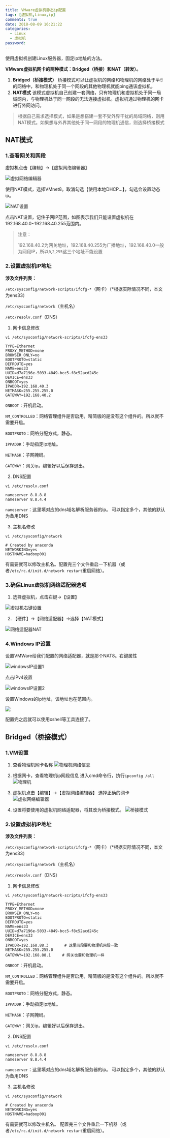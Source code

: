 ```yaml
---
title: VMware虚拟机静态ip配置
tags: [虚拟机,Linux,ip]
comments: true
date: 2018-08-09 16:21:22
categories: 
  - Linux
  - 虚拟机
password:
---
```


使用虚拟机创建Linux服务器，固定ip地址的方法。

<!-- more -->
**VMware虚拟机网卡的两种模式：Bridged（桥接）和NAT（转发）。**
1. **Bridged（桥接模式）**
桥接模式可以让虚拟机的网络和物理机的网络处于`平行`的网络中，和物理机处于同一个网段的其他物理机就能ping通该虚拟机。
2. **NAT模式**
该模式虚拟机自己创建一套网络，只有物理机和虚拟机处于同一局域网内，与物理机处于同一网段的无法连接虚拟机。虚拟机通过物理机的网卡进行外网访问。

> 根据自己需求选择模式，如果是想搭建一套不受外界干扰的局域网络，则用NAT模式。如果想与外界其他处于同一网段的物理机通信，则选择桥接模式
## NAT模式
### 1.查看网关和网段

虚拟机点击【编辑】→【虚拟网络编辑器】

![虚拟网络编辑器](http://ot87uvd34.bkt.clouddn.com/VMware%E8%99%9A%E6%8B%9F%E6%9C%BA%E9%9D%99%E6%80%81ip%E9%85%8D%E7%BD%AE/vm%E8%99%9A%E6%8B%9F%E7%BD%91%E7%BB%9C%E7%BC%96%E8%BE%91%E5%99%A8.png)

使用NAT模式，选择VMnet8。取消勾选【使用本地DHCP...】，勾选会设置动态ip。

![NAT设置](http://ot87uvd34.bkt.clouddn.com/VMware%E8%99%9A%E6%8B%9F%E6%9C%BA%E9%9D%99%E6%80%81ip%E9%85%8D%E7%BD%AE/NAT%E8%AE%BE%E7%BD%AE.png)

点击NAT设置，记住子网IP范围，如图表示我们只能设置虚拟机在192.168.40.0~192.168.40.255范围内。

> 注意：
>
> 192.168.40.2为网关地址，192.168.40.255为广播地址，192.168.40.0一般为网段IP，所以`0`,`2`,`255`这三个地址不能设置

### 2.设置虚拟机IP地址

**涉及文件列表：**

`/etc/sysconfig/network-scripts/ifcfg-*`（网卡）（*根据实际情况不同，本文为ens33）

`/etc/sysconfig/network`（主机名）

`/etc/resolv.conf`（DNS）

1. 网卡信息修改

`vi /etc/sysconfig/network-scripts/ifcfg-ens33`

```
TYPE=Ethernet
PROXY_METHOD=none
BROWSER_ONLY=no
BOOTPROTO=static
DEFROUTE=yes
NAME=ens33
UUID=d7a7196e-5033-4849-bcc5-f8c52acd245c
DEVICE=ens33
ONBOOT=yes
IPADDR=192.168.40.3
NETMASK=255.255.255.0
GATEWAY=192.168.40.2
```

`ONBOOT`：开机启动。

`NM_CONTROLLED`：网络管理组件是否启用，精简版的是没有这个组件的。所以就不需要开启。

`BOOTPROTO`：网络分配方式，静态。

`IPPADDR`：手动指定ip地址。

`NETMASK`：子网掩码。

`GATEWAY`：网关ip。编辑好以后保存退出。

2. DNS配置

`vi /etc/resolv.conf`

```
nameserver 8.8.8.8
nameserver 8.8.4.4
```

`nameserver`：这里填对应的dns域名解析服务器的ip。 可以指定多个，其他的默认为备用DNS

3. 主机名修改

`vi /etc/sysconfig/network`

```
# Created by anaconda
NETWORKING=yes
HOSTNAME=hadoop001
```

有需要就可以修改主机名。配置完三个文件重启一下机器（或者`/etc/rc.d/init.d/network restart`重启网络）。

### 3.确保Linux虚拟机网络适配器选项

1. 选择虚拟机，点击右键→【设置】

![虚拟机右键设置](http://ot87uvd34.bkt.clouddn.com/VMware%E8%99%9A%E6%8B%9F%E6%9C%BA%E9%9D%99%E6%80%81ip%E9%85%8D%E7%BD%AE/%E8%99%9A%E6%8B%9F%E6%9C%BA%E5%8F%B3%E9%94%AE%E8%AE%BE%E7%BD%AE.png)

2. 【硬件】→【网络适配器】→选择【NAT模式】

![网络适配器NAT](http://ot87uvd34.bkt.clouddn.com/VMware%E8%99%9A%E6%8B%9F%E6%9C%BA%E9%9D%99%E6%80%81ip%E9%85%8D%E7%BD%AE/%E7%BD%91%E7%BB%9C%E9%80%82%E9%85%8D%E5%99%A8NAT%E6%A8%A1%E5%BC%8F.png)

### 4.Windows IP设置

设置VMWare给我们配置的网络适配器，就是那个NAT8。右键属性

![windowsIP设置1](http://ot87uvd34.bkt.clouddn.com/VMware%E8%99%9A%E6%8B%9F%E6%9C%BA%E9%9D%99%E6%80%81ip%E9%85%8D%E7%BD%AE/WindowsIP%E8%AE%BE%E7%BD%AE1.png)

点击IPv4设置

![windowsIP设置2](http://ot87uvd34.bkt.clouddn.com/VMware%E8%99%9A%E6%8B%9F%E6%9C%BA%E9%9D%99%E6%80%81ip%E9%85%8D%E7%BD%AE/WindowsIP%E8%AE%BE%E7%BD%AE2.png)

设置Windows的ip地址，该地址也在范围内。

![](http://ot87uvd34.bkt.clouddn.com/VMware%E8%99%9A%E6%8B%9F%E6%9C%BA%E9%9D%99%E6%80%81ip%E9%85%8D%E7%BD%AE/WindowsIP%E8%AE%BE%E7%BD%AE3.png)

配置完之后就可以使用xshell等工具连接了。

## Bridged（桥接模式）
### 1.VM设置
1. 查看物理机网卡名称
![物理机网络信息](http://ot87uvd34.bkt.clouddn.com/VMware%E8%99%9A%E6%8B%9F%E6%9C%BA%E9%9D%99%E6%80%81ip%E9%85%8D%E7%BD%AE/%E7%89%A9%E7%90%86%E6%9C%BA%E7%BD%91%E7%BB%9C%E4%BF%A1%E6%81%AF.jpg)
2. 根据网卡，查看物理机ip网段信息
进入cmd命令行，执行`ipconfig /all`
![物理机](http://ot87uvd34.bkt.clouddn.com/VMware%E8%99%9A%E6%8B%9F%E6%9C%BA%E9%9D%99%E6%80%81ip%E9%85%8D%E7%BD%AE/%E7%89%A9%E7%90%86%E6%9C%BAcmd%EF%BC%8Cip%E4%BF%A1%E6%81%AF.jpg)
3. 虚拟机点击【编辑】→【虚拟网络编辑器】
选择正确的网卡
![虚拟网络编辑器](http://ot87uvd34.bkt.clouddn.com/VMware%E8%99%9A%E6%8B%9F%E6%9C%BA%E9%9D%99%E6%80%81ip%E9%85%8D%E7%BD%AE/vm%E6%A1%A5%E6%8E%A5%E6%A8%A1%E5%BC%8F%E7%95%8C%E9%9D%A2.jpg)

4. 设置将要使用的虚拟机网络适配器，将其改为桥接模式。
![桥接模式](http://ot87uvd34.bkt.clouddn.com/VMware%E8%99%9A%E6%8B%9F%E6%9C%BA%E9%9D%99%E6%80%81ip%E9%85%8D%E7%BD%AE/%E8%99%9A%E6%8B%9F%E6%9C%BA%E6%A1%A5%E6%8E%A5%E6%A8%A1%E5%BC%8F%E8%AE%BE%E7%BD%AE.JPG)

### 2.设置虚拟机IP地址

**涉及文件列表：**

`/etc/sysconfig/network-scripts/ifcfg-*`（网卡）（*根据实际情况不同，本文为ens33）

`/etc/sysconfig/network`（主机名）

`/etc/resolv.conf`（DNS）

1. 网卡信息修改

`vi /etc/sysconfig/network-scripts/ifcfg-ens33`

```
TYPE=Ethernet
PROXY_METHOD=none
BROWSER_ONLY=no
BOOTPROTO=static
DEFROUTE=yes
NAME=ens33
UUID=d7a7196e-5033-4849-bcc5-f8c52acd245c
DEVICE=ens33
ONBOOT=yes
IPADDR=192.168.88.3       # 这里网段要和物理机网段一致
NETMASK=255.255.255.0
GATEWAY=192.168.88.1     # 网关也要和物理机一样
```

`ONBOOT`：开机启动。

`NM_CONTROLLED`：网络管理组件是否启用，精简版的是没有这个组件的。所以就不需要开启。

`BOOTPROTO`：网络分配方式，静态。

`IPPADDR`：手动指定ip地址。

`NETMASK`：子网掩码。

`GATEWAY`：网关ip。编辑好以后保存退出。

2. DNS配置

`vi /etc/resolv.conf`

```
nameserver 8.8.8.8
nameserver 8.8.4.4
```

`nameserver`：这里填对应的dns域名解析服务器的ip。 可以指定多个，其他的默认为备用DNS

3. 主机名修改

`vi /etc/sysconfig/network`

```
# Created by anaconda
NETWORKING=yes
HOSTNAME=hadoop001
```

有需要就可以修改主机名。
配置完三个文件重启一下机器（或者`/etc/rc.d/init.d/network restart`重启网络）。

